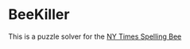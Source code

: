 # BeeKiller

This is a puzzle solver for the [NY Times Spelling Bee](https://www.nytimes.com/puzzles/spelling-bee)
